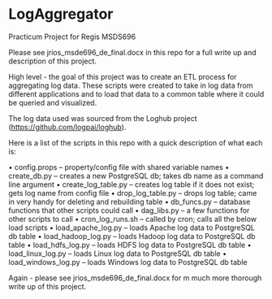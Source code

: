 # LogAggregator

Practicum Project for Regis MSDS696

Please see jrios_msde696_de_final.docx in this repo for a full write up and description of this project.

High level - the goal of this project was to create an ETL process for aggregating log data. These scripts were created to take in log data from different applications and to load that data to a common table where it could be queried and visualized.

The log data used was sourced from the Loghub project (https://github.com/logpai/loghub).

Here is a list of the scripts in this repo with a quick description of what each is:

•	config.props – property/config file with shared variable names
•	create_db.py – creates a new PostgreSQL db; takes db name as a command line argument
•	create_log_table.py – creates log table if it does not exist; gets log name from config file
•	drop_log_table.py – drops log table; came in very handy for deleting and rebuilding table
•	db_funcs.py – database functions that other scripts could call
•	dag_libs.py – a few functions for other scripts to call
•	cron_log_runs.sh – called by cron; calls all the below load scripts
•	load_apache_log.py – loads Apache log data to PostgreSQL db table
•	load_hadoop_log.py – loads Hadoop log data to PostgreSQL db table
•	load_hdfs_log.py – loads HDFS log data to PostgreSQL db table
•	load_linux_log.py – loads Linux log data to PostgreSQL db table
•	load_windows_log.py – loads Windows log data to PostgreSQL db table

Again - please see jrios_msde696_de_final.docx for m much more thorough write up of this project.
